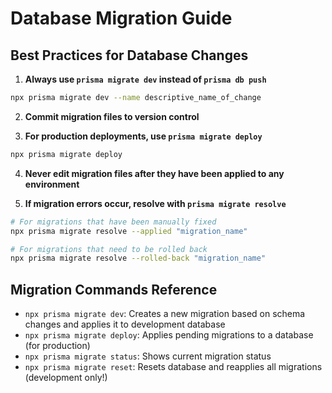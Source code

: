 # Database Migration Guide
## Best Practices for Database Changes

1. **Always use `prisma migrate dev` instead of `prisma db push`**

```bash
npx prisma migrate dev --name descriptive_name_of_change
```

2. **Commit migration files to version control**

3. **For production deployments, use `prisma migrate deploy`**

```bash
npx prisma migrate deploy
```

4. **Never edit migration files after they have been applied to any environment**

5. **If migration errors occur, resolve with `prisma migrate resolve`**

```bash
# For migrations that have been manually fixed
npx prisma migrate resolve --applied "migration_name"

# For migrations that need to be rolled back
npx prisma migrate resolve --rolled-back "migration_name"
```

## Migration Commands Reference

- `npx prisma migrate dev`: Creates a new migration based on schema changes and applies it to development database
- `npx prisma migrate deploy`: Applies pending migrations to a database (for production)
- `npx prisma migrate status`: Shows current migration status
- `npx prisma migrate reset`: Resets database and reapplies all migrations (development only!)

